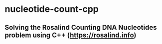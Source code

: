 # nucleotide-count-cpp

Solving the Rosalind Counting DNA Nucleotides problem using C++ (https://rosalind.info)
---------------------------------------------------------------------------------------
